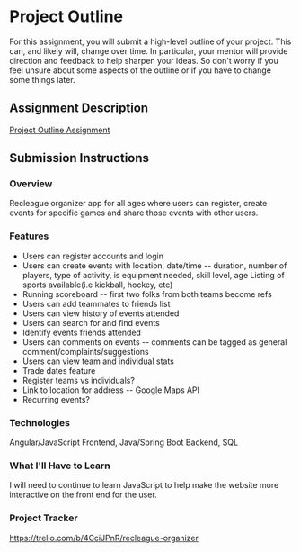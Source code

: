 # Project Outline
For this assignment, you will submit a high-level outline of your project. This can, and likely will, change over time. In particular, your mentor will provide direction and feedback to help sharpen your ideas. So don't worry if you feel unsure about some aspects of the outline or if you have to change some things later.

## Assignment Description
[Project Outline Assignment](https://education.launchcode.org/liftoff/modules/assignments/project-outline)

## Submission Instructions

### Overview
Recleague organizer app for all ages where users can register, create events for specific games and share those events with other users. 

### Features
- Users can register accounts and login
- Users can create events with location, date/time -- duration, number of players, type of activity, is equipment needed, skill level, age
  Listing of sports available(i.e kickball, hockey, etc)
- Running scoreboard -- first two folks from both teams become refs
- Users can add teammates to friends list
- Users can view history of events attended
- Users can search for and find events
- Identify events friends attended
- Users can comments on events -- comments can be tagged as general comment/complaints/suggestions
- Users can view team and individual stats
- Trade dates feature 
- Register teams vs individuals?
- Link to location for address -- Google Maps API
- Recurring events?

### Technologies
Angular/JavaScript Frontend, Java/Spring Boot Backend, SQL

### What I'll Have to Learn

I will need to continue to learn JavaScript to help make the website more interactive on the front end for the user.

### Project Tracker
https://trello.com/b/4CciJPnR/recleague-organizer

